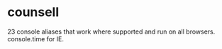 counsell
========

23 console aliases that work where supported and run on all browsers.  console.time for IE.

